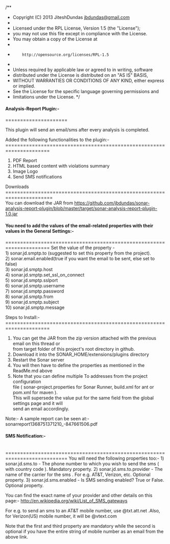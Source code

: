 /**
 * Copyright (C) 2013 JiteshDundas <jbdundas@gmail.com>
 *
 * Licensed under the RPL License, Version 1.5 (the "License");
 * you may not use this file except in compliance with the License.
 * You may obtain a copy of the License at
 *
 *         http://opensource.org/licenses/RPL-1.5
 *
 * Unless required by applicable law or agreed to in writing, software
 * distributed under the License is distributed on an "AS IS" BASIS,
 * WITHOUT WARRANTIES OR CONDITIONS OF ANY KIND, either express or implied.
 * See the License for the specific language governing permissions and
 * limitations under the License.
 */

<h4>Analysis-Report Plugin:-</h4>
=====================

This plugin will send an email/sms after every analysis is completed.<br>

Added the following functionalities to the plugin:-<br>
=====================================================================<br>
1) PDF Report<br>
2) HTML based content with violations summary<br>
3) Image Logo<br>
4) Send SMS notifications

Downloads
======================================================================<br>
You can download the JAR from https://github.com/jbdundas/sonar-analysis-report-plugin/blob/master/target/sonar-analysis-report-plugin-1.0.jar


<h4>You need to add the values of the email-related properties with their values in the General Settings:-</h4>
=====================================================================
Set the value of the property - <br>
1)  sonar.jd.smptp.to (suggested to set this property from the project).<br>
2)  sonar.email.enabled(true if you want the email to be sent, else set to false) <br>
3)  sonar.jd.smptp.host<br>
4)  sonar.jd.smptp.set_ssl_on_connect<br>
5)  sonar.jd.smptp.sslport<br>
6)  sonar.jd.smptp.username<br>
7)  sonar.jd.smptp.password<br>
8)  sonar.jd.smptp.from<br>
9)  sonar.jd.smptp.subject<br>
10) sonar.jd.smptp.message<br>

Steps to Install:-<br>
=====================================================================<br>
1) You can get the JAR from the zip version attached with the previous email on this thread or <br>
from  target  folder of this project's root directory in github. <br>
2) Download it into the SONAR_HOME/extensions/plugins directory<br>
3) Restart the Sonar server<br>
4) You will then have to define the properties as mentioned in the <br>
ReadMe.md above<br>
5) Note that you can define multiple To addresses from the project configuration <br>
file ( sonar-project.properties for Sonar Runner, build.xml for ant or pom.xml for maven ).<br>
 This will supersede the value put for the same field from the global settings page and it will<br>
  send an email accordingly.<br>
  
 Note:- A sample report can be seen at:- <br>
 sonarreport1368751371210_-847661506.pdf <br>


<h4>SMS Notification:-</h4><br>
===========================================================================
You will need the following properties too:-
1) sonar.jd.sms.to - The phone number to which you wish to send the sms ( with country code ). Mandatory property.
2) sonar.jd.sms.to.provider - The name of the carrier for the sms . For e.g. AT&T, Verizon, etc. Optional property.
3) sonar.jd.sms.enabled - Is SMS sending enabled? True or False. Optional property.

You can find the exact name of your provider and other details on this page:-
http://en.wikipedia.org/wiki/List_of_SMS_gateways

For e.g. to send an sms to an AT&T mobile number, use <mobile number>@txt.att.net .Also, for Verizon(US) mobile number,
it will be <mobile number>@vtext.com

Note that the first and third property are mandatory while the second is optional if you have the entire string of 
mobile number as an email from the above link.

